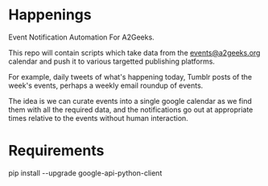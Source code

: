 # Happenings
Event Notification Automation For A2Geeks.

This repo will contain scripts which take data from the events@a2geeks.org calendar and push it to various targetted publishing platforms.

For example, daily tweets of what's happening today, Tumblr posts of the week's events, perhaps a weekly email roundup of events.

The idea is we can curate events into a single google calendar as we find them with all the required data, and the notifications go out at appropriate times relative to the events without human interaction.

# Requirements

 pip install --upgrade google-api-python-client
